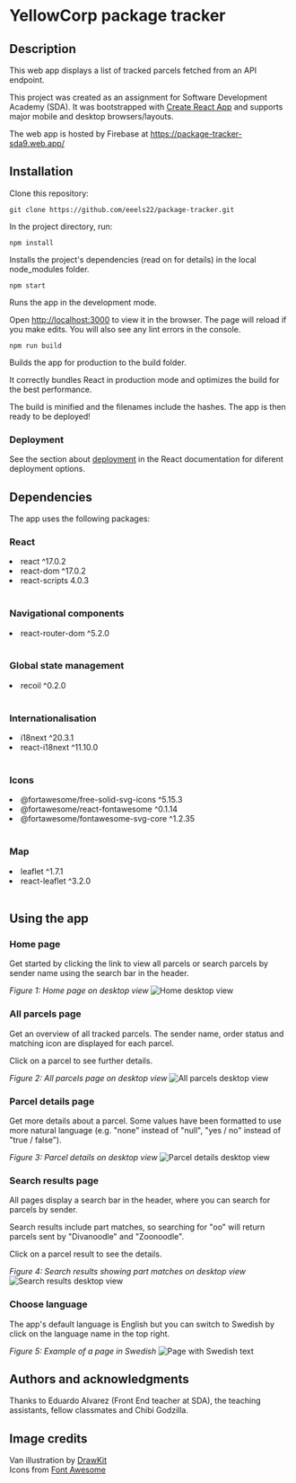 # YellowCorp package tracker

## Description

This web app displays a list of tracked parcels fetched from an API endpoint.

This project was created as an assignment for Software Development Academy (SDA). It was bootstrapped with [Create React App](https://github.com/facebook/create-react-app) and supports major mobile and desktop browsers/layouts.

The web app is hosted by Firebase at https://package-tracker-sda9.web.app/

## Installation

Clone this repository:

`git clone https://github.com/eeels22/package-tracker.git`

In the project directory, run:

`npm install`

Installs the project's dependencies (read on for details) in the local node_modules folder.

`npm start`

Runs the app in the development mode.

Open [http://localhost:3000](http://localhost:3000) to view it in the browser. The page will reload if you make edits. You will also see any lint errors in the console.

`npm run build`

Builds the app for production to the build folder.

It correctly bundles React in production mode and optimizes the build for the best performance.

The build is minified and the filenames include the hashes. The app is then ready to be deployed!

### Deployment

See the section about [deployment](https://facebook.github.io/create-react-app/docs/deployment) in the React documentation for diferent deployment options.

## Dependencies

The app uses the following packages:

### React

<li>react ^17.0.2</li>
<li>react-dom ^17.0.2</li>
<li>react-scripts 4.0.3</li><br>

### Navigational components

<li>react-router-dom ^5.2.0</li><br>

### Global state management

<li>recoil ^0.2.0</li><br>

### Internationalisation

<li>i18next ^20.3.1</li>
<li>react-i18next ^11.10.0</li><br>

### Icons

<li>@fortawesome/free-solid-svg-icons ^5.15.3</li>
<li>@fortawesome/react-fontawesome ^0.1.14</li>
<li>@fortawesome/fontawesome-svg-core ^1.2.35</li><br>

### Map

<li>leaflet ^1.7.1</li>
<li>react-leaflet ^3.2.0</li><br>

## Using the app

### Home page

Get started by clicking the link to view all parcels or search parcels by sender name using the search bar in the header.

_Figure 1: Home page on desktop view_
![Home desktop view](./screenshots/home-desktop.png)
<br/>

### All parcels page

Get an overview of all tracked parcels. The sender name, order status and matching icon are displayed for each parcel.

Click on a parcel to see further details.

_Figure 2: All parcels page on desktop view_
![All parcels desktop view](./screenshots/list-desktop.png)

### Parcel details page

Get more details about a parcel. Some values have been formatted to use more natural language (e.g. "none" instead of "null", "yes / no" instead of "true / false").

_Figure 3: Parcel details on desktop view_
![Parcel details desktop view](./screenshots/parcel-desktop.png)

### Search results page

All pages display a search bar in the header, where you can search for parcels by sender.

Search results include part matches, so searching for "oo" will return parcels sent by "Divanoodle" and "Zoonoodle".

Click on a parcel result to see the details.

_Figure 4: Search results showing part matches on desktop view_
![Search results desktop view](./screenshots/results-desktop.png)

### Choose language

The app's default language is English but you can switch to Swedish by click on the language name in the top right.

_Figure 5: Example of a page in Swedish_
![Page with Swedish text](./screenshots/list-desktop-se.png)

## Authors and acknowledgments

Thanks to Eduardo Alvarez (Front End teacher at SDA), the teaching assistants, fellow classmates and Chibi Godzilla.

## Image credits

Van illustration by [DrawKit](https://www.drawkit.io/) \
Icons from [Font Awesome](https://fontawesome.com/)
